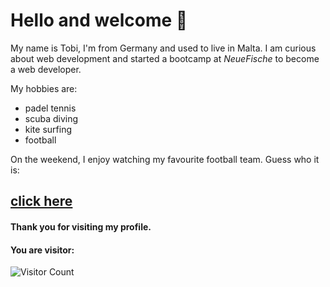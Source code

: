 # Hello and welcome 🙌

My name is Tobi, I'm from Germany and used to live in Malta. I am curious about web development and started a bootcamp at _NeueFische_ to become a web developer.

My hobbies are:

- padel tennis
- scuba diving
- kite surfing
- football

On the weekend, I enjoy watching my favourite football team. Guess who it is:

## [click here](https://media.giphy.com/media/VGbGAxgDHpk0kWuNso/giphy.gif?cid=ecf05e47oky1h1jr9pv0w9cdyyx7i5zmmpma9nnvnn1l9ko5&rid=giphy.gif&ct=g)



#### Thank you for visiting my profile. 

#### You are visitor: 
![Visitor Count](https://profile-counter.glitch.me/{sirtobiwan}/count.svg)
